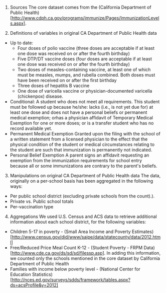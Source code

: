 1. Sources
The core dataset comes from the (California Department of Public Health)[http://www.cdph.ca.gov/programs/immunize/Pages/ImmunizationLevels.aspx].

2. Definitions of variables in original CA Department of Public Health data
  - Up to date:
    - Four doses of polio vaccine (three doses are acceptable if at least one dose was received on or after the fourth birthday)
    - Five DTP/DT vaccine doses (four doses are acceptable if at least one dose was received on or after the fourth birthday)
    - Two doses of measles-containing vaccine, at least one of which must be measles, mumps, and rubella combined. Both doses must have been received on or after the first birthday
    - Three doses of hepatitis B vaccine
    - One dose of varicella vaccine or physician-documented varicella (chickenpox) disease.
  - Conditional:	A student who does not meet all requirements. This student must be followed up because he/she: lacks (i.e., is not yet due for) at least one dose and does not have a personal beliefs or permanent medical exemption; orhas a physician affidavit of Temporary Medical Exemption for one or more doses; or is a transfer student who has no record available yet.
  - Permanent Medical Exemption	Granted upon the filing with the school of a written statement from a licensed physician to the effect that the physical condition of the student or medical circumstances relating to the student are such that immunization is permanently not indicated.
  - Personal Belief Exemption	A parent signs an affidavit requesting an exemption from the immunization requirements for school entry because all or some immunizations are contrary to the parent's beliefs. 

3. Manipulations on original CA Department of Public Health data
The data, originally on a per-school basis has been aggregated in the following ways:
- Per public school district (excluding private schools from the count).).
- Private vs. Public school totals
- Per-vaccination type

4. Aggregations
We used U.S. Census and ACS data to retrieve additional information about each school district, for the following variables:

- Children 5-17 in poverty - (Small Area Income and Poverty Estimates)[http://www.census.gov/did/www/saipe/data/statecounty/data/2012.html]
- Free/Reduced Price Meal Count K-12  - (Student Poverty - FRPM Data)[http://www.cde.ca.gov/ds/sd/sd/filessp.asp]. In adding this information, we counted only the schools mentioned in the core dataset by California Department of Public Health
- Families with income below poverty level - (National Center for Education Statistics)[http://nces.ed.gov/surveys/sdds/framework/tables.aspx?ds=acsProfile&y=2012]
